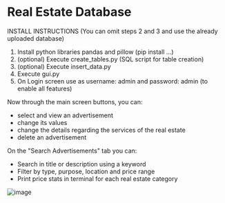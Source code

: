 # Real Estate Database

INSTALL INSTRUCTIONS
(You can omit steps 2 and 3 and use the already uploaded database)

1. Install python libraries pandas and pillow (pip install …)
2. (optional) Execute create_tables.py (SQL script for table creation)
3. (optional) Execute insert_data.py
4. Execute gui.py
5. On Login screen use as username: admin and password:  admin (to enable all features)


Now through the main screen buttons, you can:
- select and view an advertisement
- change its values
- change the details regarding the services of the real estate
- delete an advertisement

On the "Search Advertisements" tab you can:
- Search in title or description using a keyword
- Filter by type, purpose, location and price range
- Print price stats in terminal for each real estate category


![image](https://user-images.githubusercontent.com/117118237/225351326-fc40b023-fa10-4e04-bd1d-0114d7bdfb8f.png)
